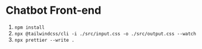 # Chatbot Front-end

1. `npm install`
2. `npx @tailwindcss/cli -i ./src/input.css -o ./src/output.css --watch`
3. `npx prettier --write .`
